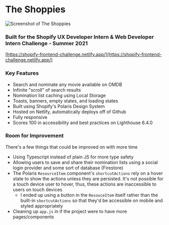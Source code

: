 
# The Shoppies
![Screenshot of The Shoppies](https://i.imgur.com/F41c4uS.png)
### Built for the Shopify UX Developer Intern & Web Developer Intern Challenge - Summer 2021

[https://shopify-frontend-challenge.netlify.app/](https://shopify-frontend-challenge.netlify.app/)

### Key Features
 - Search and nominate any movie available on OMDB 
 - Infinite "scroll" of search results
 - Nomination list caching using Local Storage
 - Toasts, banners, empty states, and loading states
 - Built using Shopify's Polaris Design System
 - Hosted on Netlify, automatically deploys off of Github
 - Fully responsive
 - Scores 100 in accessibility and best practices on Lighthouse 6.4.0

### Room for Improvement
There's a few things that could be improved on with more time

 - Using Typescript instead of plain JS for more type safety
 - Allowing users to save and share their nomination lists using a social login provider and some sort of database (Firestore)
 - The Polaris `ResourceItem` component's `shortcutActions` rely on a hover state to show the actions unless they are persisted. It's not possible for a touch device user to hover, thus, these actions are inaccessible to users on touch devices
	 - I ended up using a button in the `ResouceItem` itself rather than the built-in `shortcutActions` so that they'd be accessible on mobile and styled appropriately 
 - Cleaning up `app.js` in if the project were to have more pages/components

